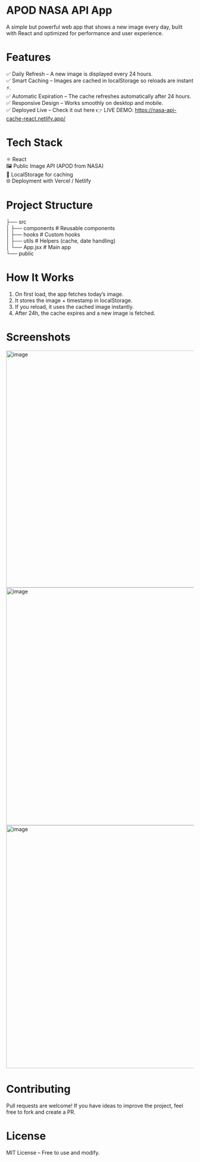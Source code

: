 # APOD NASA API App

A simple but powerful web app that shows a new image every day, built with React and optimized for performance and user experience.

# Features

✅ Daily Refresh – A new image is displayed every 24 hours.  
✅ Smart Caching – Images are cached in localStorage so reloads are instant ⚡.  
✅ Automatic Expiration – The cache refreshes automatically after 24 hours.  
✅ Responsive Design – Works smoothly on desktop and mobile.  
✅ Deployed Live – Check it out here 👉 LIVE DEMO: https://nasa-api-cache-react.netlify.app/

# Tech Stack

⚛️ React  
🖼️ Public Image API (APOD from NASA)  
💾 LocalStorage for caching  
🌐 Deployment with Vercel / Netlify  

# Project Structure  
├── src  
│   ├── components   # Reusable components  
│   ├── hooks        # Custom hooks  
│   ├── utils        # Helpers (cache, date handling)  
│   └── App.jsx      # Main app  
└── public

# How It Works

1. On first load, the app fetches today’s image.  
2. It stores the image + timestamp in localStorage.  
3. If you reload, it uses the cached image instantly.  
4. After 24h, the cache expires and a new image is fetched.  

# Screenshots
<img width="1365" height="636" alt="image" src="https://github.com/user-attachments/assets/4543acf1-c366-4c4a-b92e-5d60e8133613" />
<img width="1350" height="638" alt="image" src="https://github.com/user-attachments/assets/0070f795-c43c-4aee-972d-e1521b3cf968" />
<img width="1365" height="652" alt="image" src="https://github.com/user-attachments/assets/2aea8aeb-1ac0-4d63-9e20-db12e9c2f1e0" />


# Contributing

Pull requests are welcome! If you have ideas to improve the project, feel free to fork and create a PR.

# License

MIT License – Free to use and modify.
